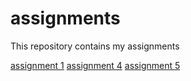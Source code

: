 # assignments
This repository contains my assignments

[assignment 1](https://github.com/jorgordelmans/assignments/blob/master/Assignment_week_2-Copy1.ipynb)
[assignment 4](https://github.com/jorgordelmans/assignments/blob/master/assignment4-2.ipynb)
[assignment 5](https://github.com/jorgordelmans/assignments/blob/master/assignment5.ipynb)
